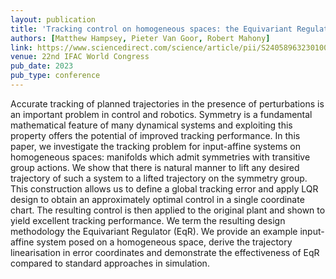 ```yaml
---
layout: publication
title: 'Tracking control on homogeneous spaces: the Equivariant Regulator (EqR)'
authors: [Matthew Hampsey, Pieter Van Goor, Robert Mahony]
link: https://www.sciencedirect.com/science/article/pii/S2405896323010029
venue: 22nd IFAC World Congress
pub_date: 2023
pub_type: conference
---
```


Accurate tracking of planned trajectories in the presence of perturbations is an important problem in control and robotics. Symmetry is a fundamental mathematical feature of many dynamical systems and exploiting this property offers the potential of improved tracking performance. In this paper, we investigate the tracking problem for input-affine systems on homogeneous spaces: manifolds which admit symmetries with transitive group actions. We show that there is natural manner to lift any desired trajectory of such a system to a lifted trajectory on the symmetry group. This construction allows us to define a global tracking error and apply LQR design to obtain an approximately optimal control in a single coordinate chart. The resulting control is then applied to the original plant and shown to yield excellent tracking performance. We term the resulting design methodology the Equivariant Regulator (EqR). We provide an example input-affine system posed on a homogeneous space, derive the trajectory linearisation in error coordinates and demonstrate the effectiveness of EqR compared to standard approaches in simulation.
